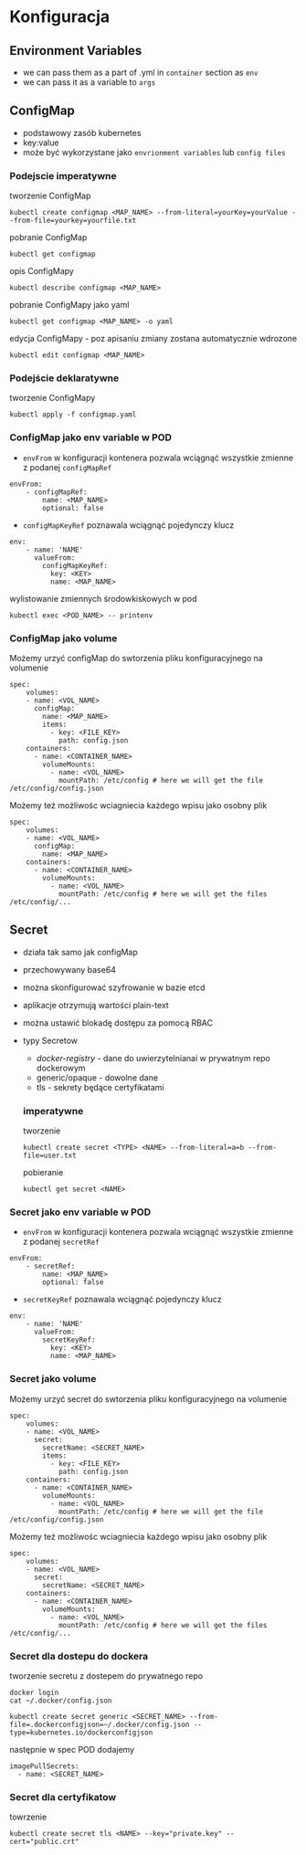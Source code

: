 # Konfiguracja

## Environment Variables

- we can pass them as a part of .yml in `container` section as `env`
- we can pass it as a variable to `args`


## ConfigMap

- podstawowy zasób kubernetes
- key:value
- może być wykorzystane jako `envrionment variables` lub `config files`

### Podejscie imperatywne 

tworzenie ConfigMap
```
kubectl create configmap <MAP_NAME> --from-literal=yourKey=yourValue --from-file=yourkey=yourfile.txt
```
pobranie ConfigMap
```
kubectl get configmap
```
opis ConfigMapy
```
kubectl describe configmap <MAP_NAME>
```
pobranie ConfigMapy jako yaml
```
kubectl get configmap <MAP_NAME> -o yaml
```
edycja ConfigMapy - poz apisaniu zmiany zostana automatycznie wdrozone
```
kubectl edit configmap <MAP_NAME>
```

### Podejście deklaratywne

tworzenie ConfigMapy
```
kubectl apply -f configmap.yaml
```

### ConfigMap jako env variable w POD

- `envFrom` w konfiguracji kontenera pozwala wciągnąć wszystkie zmienne z podanej `configMapRef`
```
envFrom:
    - configMapRef:          
        name: <MAP_NAME>
        optional: false
```
- `configMapKeyRef` poznawala wciągnąć pojedynczy klucz
```
env:
    - name: 'NAME'
      valueFrom:
        configMapKeyRef:
          key: <KEY>
          name: <MAP_NAME>
```

wylistowanie zmiennych środowkiskowych w pod
```
kubectl exec <POD_NAME> -- printenv
```

### ConfigMap jako volume

Możemy urzyć configMap do swtorzenia pliku konfiguracyjnego na volumenie

```
spec:
    volumes:
    - name: <VOL_NAME>
      configMap:
        name: <MAP_NAME>
        items:
          - key: <FILE_KEY>
            path: config.json
    containers:
      - name: <CONTAINER_NAME>
        volumeMounts:
          - name: <VOL_NAME>
            mountPath: /etc/config # here we will get the file /etc/config/config.json
```

Możemy też możliwośc wciagniecia każdego wpisu jako osobny plik

```
spec:
    volumes:
    - name: <VOL_NAME>
      configMap:
        name: <MAP_NAME>
    containers:
      - name: <CONTAINER_NAME>
        volumeMounts:
          - name: <VOL_NAME>
            mountPath: /etc/config # here we will get the files /etc/config/...
```

## Secret

- działa tak samo jak configMap
- przechowywany base64
- można skonfigurować szyfrowanie w bazie etcd
- aplikacje otrzymują wartości plain-text
- można ustawić blokadę dostępu za pomocą RBAC

- typy Secretow
  - *docker-registry* - dane do uwierzytelnianai w prywatnym repo dockerowym
  - generic/opaque - dowolne dane
  - tls - sekrety będące certyfikatami

  ### imperatywne

  tworzenie
  ```
  kubectl create secret <TYPE> <NAME> --from-literal=a=b --from-file=user.txt 
  ```


  pobieranie
  ```
  kubectl get secret <NAME>
  ```

### Secret jako env variable w POD

- `envFrom` w konfiguracji kontenera pozwala wciągnąć wszystkie zmienne z podanej `secretRef`
```
envFrom:
    - secretRef:          
        name: <MAP_NAME>
        optional: false
```
- `secretKeyRef` poznawala wciągnąć pojedynczy klucz
```
env:
    - name: 'NAME'
      valueFrom:
        secretKeyRef:
          key: <KEY>
          name: <MAP_NAME>
```

### Secret jako volume

Możemy urzyć secret do swtorzenia pliku konfiguracyjnego na volumenie

```
spec:
    volumes:
    - name: <VOL_NAME>
      secret:
        secretName: <SECRET_NAME>
        items:
          - key: <FILE_KEY>
            path: config.json
    containers:
      - name: <CONTAINER_NAME>
        volumeMounts:
          - name: <VOL_NAME>
            mountPath: /etc/config # here we will get the file /etc/config/config.json
```

Możemy też możliwośc wciagniecia każdego wpisu jako osobny plik

```
spec:
    volumes:
    - name: <VOL_NAME>
      secret:
        secretName: <SECRET_NAME>
    containers:
      - name: <CONTAINER_NAME>
        volumeMounts:
          - name: <VOL_NAME>
            mountPath: /etc/config # here we will get the files /etc/config/...
```

### Secret dla dostepu do dockera

tworzenie secretu z dostepem do prywatnego repo
```
docker login
cat ~/.docker/config.json

kubectl create secret generic <SECRET_NAME> --from-file=.dockerconfigjson=~/.docker/config.json --type=kubernetes.io/dockerconfigjson
```

następnie w spec POD dodajemy

```
imagePullSecrets:
  - name: <SECRET_NAME>
```

### Secret dla certyfikatow

towrzenie
```
kubectl create secret tls <NAME> --key="private.key" --cert="public.crt"
```